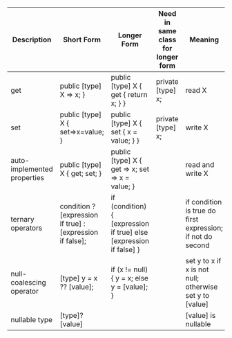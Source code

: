 | Description                 | Short Form                                                | Longer Form                                                        | Need in same class for longer form | Meaning                                                    |
|-----------------------------|-----------------------------------------------------------|--------------------------------------------------------------------|--------------------|------------------------------------------------------------|
| get                         | public [type] X  => x; }                             | public [type] X { get { return x; } }                              | private [type] x;  | read X                                                     |
| set                         | public [type] X { set=>x=value; }                         | public [type] X { set { x = value; } }                             | private [type] x;  | write X                                                    |
| auto-implemented properties | public [type] X { get; set; }                             | public [type] X { get => x; set => x = value; }                    |                    | read and write X                                           |
| ternary operators           | condition ? [expression if true] : [expression if false]; | if (condition) { [expression if true] else [expression if false] } |                    | if condition is true do first expression; if not do second |
| null-coalescing operator    | [type] y = x ?? [value];                                  | if (x != null) { y = x; else y = [value]; }                        |                    | set y to x if x is not null; otherwise set y to [value]    |
| nullable type               | [type]? [value]                                           |                                                                    |                    | [value] is nullable                                        |
